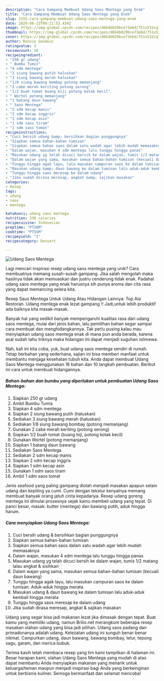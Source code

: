 ```yaml
---
description: "Cara Gampang Membuat Udang Saos Mentega yang Enak"
title: "Cara Gampang Membuat Udang Saos Mentega yang Enak"
slug: 2155-cara-gampang-membuat-udang-saos-mentega-yang-enak
date: 2020-08-22T09:11:53.434Z
image: https://img-global.cpcdn.com/recipes/d6b4b029bce73ebd/751x532cq70/udang-saos-mentega-foto-resep-utama.jpg
thumbnail: https://img-global.cpcdn.com/recipes/d6b4b029bce73ebd/751x532cq70/udang-saos-mentega-foto-resep-utama.jpg
cover: https://img-global.cpcdn.com/recipes/d6b4b029bce73ebd/751x532cq70/udang-saos-mentega-foto-resep-utama.jpg
author: Ronnie Goodwin
ratingvalue: 3
reviewcount: 10
recipeingredient:
- "250 gr udang"
- " Bumbu Tumis"
- "4 sdm mentega"
- "2 siung bawang putih haluskan"
- "3 siung bawang merah haluskan"
- "1/8 siung bawang bombay potong memanjang"
- "2 cabe merah keriting potong serong"
- "1/2 buah tomat buang biji potong kotak kecil"
- " Wortel potong memanjang"
- "1 batang daun bawang"
- " Saos Mentega"
- "2 sdm kecap manis"
- "2 sdm kecap inggris"
- "1 sdm kecap asin"
- "1 sdm saos tiram"
- "1 sdm saos tomat"
recipeinstructions:
- "Cuci bersih udang &amp; bersihkan bagian punggungnya"
- "Siapkan semua bahan-bahan tumisan"
- "Siapkan semua bahan saos dalam satu wadah agar lebih mudah memasaknya"
- "Dalam wajan, masukan 4 sdm mentega lalu tunggu hingga panas"
- "Masukan udang yg telah dicuci bersih ke dalam wajan, tumis 1/2 matang lalau angkat &amp; sisihkan"
- "Dalam wajan yang sama, masukan semua bahan-bahan tumisan (kecuali daun bawang)"
- "Tunggu hingga agak layu, lalu masukan campuran saos ke dalam tumisan. Aduk-aduk hingga merata"
- "Masukan udang &amp; daun bawang ke dalam tumisan lalu aduk-aduk kembali hingga merata"
- "Tunggu hingga saos meresap ke dalam udang"
- "Jika sudah dirasa meresap, angkat &amp; sajikan masakan"
categories:
- Resep
tags:
- udang
- saos
- mentega

katakunci: udang saos mentega 
nutrition: 230 calories
recipecuisine: Indonesian
preptime: "PT26M"
cooktime: "PT55M"
recipeyield: "1"
recipecategory: Dessert

---
```



![Udang Saos Mentega](https://img-global.cpcdn.com/recipes/d6b4b029bce73ebd/751x532cq70/udang-saos-mentega-foto-resep-utama.jpg)

Lagi mencari inspirasi resep udang saos mentega yang unik? Cara membuatnya memang susah-susah gampang. Jika salah mengolah maka hasilnya tidak akan memuaskan dan justru cenderung tidak enak. Padahal udang saos mentega yang enak harusnya sih punya aroma dan cita rasa yang dapat memancing selera kita.

Resep Saus Mentega Untuk Udang Atau Hidangan Lainnya: Top Ala Restoran. Udang mentega enak lezat gampang !! Jadi,untuk lebih produktif ada baiknya kita masak-masak.

Banyak hal yang sedikit banyak mempengaruhi kualitas rasa dari udang saos mentega, mulai dari jenis bahan, lalu pemilihan bahan segar sampai cara membuat dan menghidangkannya. Tak perlu pusing kalau mau menyiapkan udang saos mentega enak di mana pun anda berada, karena asal sudah tahu triknya maka hidangan ini dapat menjadi suguhan istimewa.


Nah, kali ini kita coba, yuk, buat udang saos mentega sendiri di rumah. Tetap berbahan yang sederhana, sajian ini bisa memberi manfaat untuk membantu menjaga kesehatan tubuh kita. Anda dapat membuat Udang Saos Mentega menggunakan 16 bahan dan 10 langkah pembuatan. Berikut ini cara untuk membuat hidangannya.

<!--inarticleads1-->

##### Bahan-bahan dan bumbu yang diperlukan untuk pembuatan Udang Saos Mentega:

1. Siapkan 250 gr udang
1. Ambil  Bumbu Tumis
1. Siapkan 4 sdm mentega
1. Siapkan 2 siung bawang putih (haluskan)
1. Sediakan 3 siung bawang merah (haluskan)
1. Sediakan 1/8 siung bawang bombay (potong memanjang)
1. Gunakan 2 cabe merah keriting (potong serong)
1. Siapkan 1/2 buah tomat (buang biji, potong kotak kecil)
1. Gunakan  Wortel (potong memanjang)
1. Siapkan 1 batang daun bawang
1. Sediakan  Saos Mentega
1. Sediakan 2 sdm kecap manis
1. Siapkan 2 sdm kecap inggris
1. Siapkan 1 sdm kecap asin
1. Gunakan 1 sdm saos tiram
1. Ambil 1 sdm saos tomat


Jenis seafood yang paling gampang diolah menjadi masakan apapun selain udang dan kepiting ya cumi. Cumi dengan tekstur kenyalnya memang membuat banyak orang jatuh cinta kepadanya. Resep udang goreng mentega ini dimulai prosesnya sejak kamu membeli udang yang tepat. Di panci besar, masak: butter (mentega) dan bawang putih, aduk hingga harum. 

<!--inarticleads2-->

##### Cara menyiapkan Udang Saos Mentega:

1. Cuci bersih udang &amp; bersihkan bagian punggungnya
1. Siapkan semua bahan-bahan tumisan
1. Siapkan semua bahan saos dalam satu wadah agar lebih mudah memasaknya
1. Dalam wajan, masukan 4 sdm mentega lalu tunggu hingga panas
1. Masukan udang yg telah dicuci bersih ke dalam wajan, tumis 1/2 matang lalau angkat &amp; sisihkan
1. Dalam wajan yang sama, masukan semua bahan-bahan tumisan (kecuali daun bawang)
1. Tunggu hingga agak layu, lalu masukan campuran saos ke dalam tumisan. Aduk-aduk hingga merata
1. Masukan udang &amp; daun bawang ke dalam tumisan lalu aduk-aduk kembali hingga merata
1. Tunggu hingga saos meresap ke dalam udang
1. Jika sudah dirasa meresap, angkat &amp; sajikan masakan


Udang yang segar bisa jadi makanan lezat jika dimasak dengan tepat. Buat kamu yang memiliki udang, namun Brilio.net merangkum beberapa resep masakan olahan udang yang bisa jadi pilihan. Udang saos padang dan primadonanya adalah udang. Kelezatan udang ini sunguh benar-benar nikmat. Campurkan udang, daun bawang, bawang bombay, telur, tepung sagu, garam, dan merica bubuk. 

Terima kasih telah membaca resep yang tim kami tampilkan di halaman ini. Besar harapan kami, olahan Udang Saos Mentega yang mudah di atas dapat membantu Anda menyiapkan makanan yang menarik untuk keluarga/teman maupun menjadi inspirasi bagi Anda yang berkeinginan untuk berbisnis kuliner. Semoga bermanfaat dan selamat mencoba!
